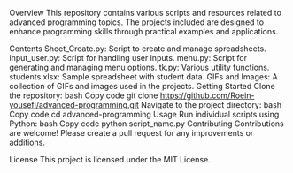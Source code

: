 Overview
This repository contains various scripts and resources related to advanced programming topics. The projects included are designed to enhance programming skills through practical examples and applications.

Contents
Sheet_Create.py: Script to create and manage spreadsheets.
input_user.py: Script for handling user inputs.
menu.py: Script for generating and managing menu options.
tk.py: Various utility functions.
students.xlsx: Sample spreadsheet with student data.
GIFs and Images: A collection of GIFs and images used in the projects.
Getting Started
Clone the repository:
bash
Copy code
git clone https://github.com/Roein-yousefi/advanced-programming.git
Navigate to the project directory:
bash
Copy code
cd advanced-programming
Usage
Run individual scripts using Python:
bash
Copy code
python script_name.py
Contributing
Contributions are welcome! Please create a pull request for any improvements or additions.

License
This project is licensed under the MIT License.
